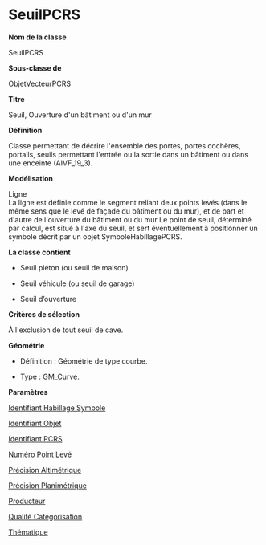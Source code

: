 # SeuilPCRS #



**Nom de la classe**

SeuilPCRS

**Sous-classe de**

ObjetVecteurPCRS

**Titre**

Seuil, Ouverture d'un bâtiment ou d'un mur

**Définition**

Classe permettant de décrire l'ensemble des portes, portes cochères, portails, seuils permettant l'entrée ou la sortie dans un bâtiment ou dans une enceinte (AIVF_19_3).

**Modélisation**

Ligne <br>
La ligne est définie comme le segment reliant deux points levés (dans le même sens que le levé de façade du bâtiment ou du mur), et de part et d'autre de l'ouverture du bâtiment ou du mur Le point de seuil, déterminé par calcul, est situé à l'axe du seuil, et sert éventuellement à positionner un symbole décrit par un objet SymboleHabillagePCRS.

**La classe contient**

- Seuil piéton (ou seuil de maison)  

- Seuil véhicule (ou seuil de garage)

- Seuil d’ouverture

**Critères de sélection**

À l'exclusion de tout seuil de cave.

**Géométrie**

- Définition : Géométrie de type courbe.

- Type : GM_Curve.

**Paramètres**

[Identifiant Habillage Symbole](http://doc-pcrs.readthedocs.io/fr/latest/Projet_FME/PCRS_Parametres.html#identifiant-habillage-symbole)

[Identifiant Objet](http://doc-pcrs.readthedocs.io/fr/latest/Projet_FME/PCRS_Parametres.html#identifiant-objet)

[Identifiant PCRS](http://doc-pcrs.readthedocs.io/fr/latest/Projet_FME/PCRS_Parametres.html#identifiant-pcrs)

[Numéro Point Levé](http://doc-pcrs.readthedocs.io/fr/latest/Projet_FME/PCRS_Parametres.html#numero-point-leve)

[Précision Altimétrique](http://doc-pcrs.readthedocs.io/fr/latest/Projet_FME/PCRS_Parametres.html#precision-altimetrique)

[Précision Planimétrique](http://doc-pcrs.readthedocs.io/fr/latest/Projet_FME/PCRS_Parametres.html#precision-planimetrique)

[Producteur](http://doc-pcrs.readthedocs.io/fr/latest/Projet_FME/PCRS_Parametres.html#producteur)

[Qualité Catégorisation](http://doc-pcrs.readthedocs.io/fr/latest/Projet_FME/PCRS_Parametres.html#qualite-categorisation)

[Thématique](http://doc-pcrs.readthedocs.io/fr/latest/Projet_FME/PCRS_Parametres.html#thematique)
